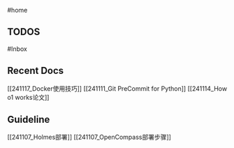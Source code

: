 #home 

## TODOS

#Inbox 

## Recent Docs

[[241117_Docker使用技巧]]
[[241111_Git PreCommit for Python]]
[[241114_How o1 works论文]]

## Guideline

[[241107_Holmes部署]]
[[241107_OpenCompass部署步骤]]

